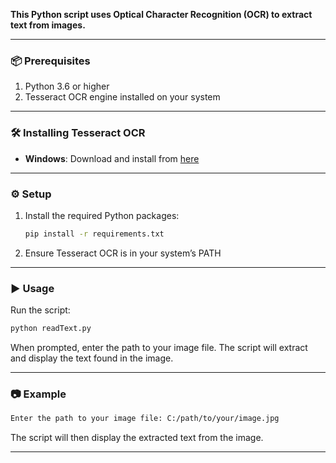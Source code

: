 **This Python script uses Optical Character Recognition (OCR) to extract text from images.**

---

### 📦 Prerequisites

1. Python 3.6 or higher
2. Tesseract OCR engine installed on your system

---

### 🛠️ Installing Tesseract OCR

- **Windows**: Download and install from [here](https://github.com/UB-Mannheim/tesseract/wiki)

---

### ⚙️ Setup

1. Install the required Python packages:
    
    ```bash
    pip install -r requirements.txt
    
    ```
    
2. Ensure Tesseract OCR is in your system’s PATH

---

### ▶️ Usage

Run the script:

```bash
python readText.py

```

When prompted, enter the path to your image file. The script will extract and display the text found in the image.

---

### 📷 Example

```bash
Enter the path to your image file: C:/path/to/your/image.jpg

```

The script will then display the extracted text from the image.

---